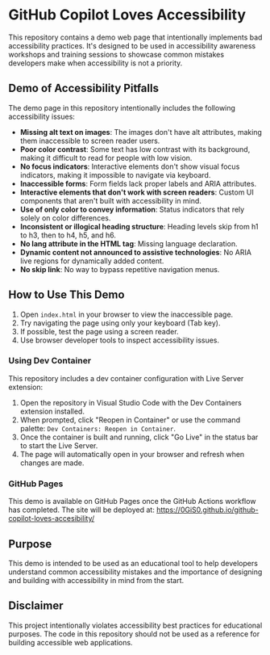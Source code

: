 # GitHub Copilot Loves Accessibility

This repository contains a demo web page that intentionally implements bad accessibility practices. It's designed to be used in accessibility awareness workshops and training sessions to showcase common mistakes developers make when accessibility is not a priority.

## Demo of Accessibility Pitfalls

The demo page in this repository intentionally includes the following accessibility issues:

- **Missing alt text on images**: The images don't have alt attributes, making them inaccessible to screen reader users.
- **Poor color contrast**: Some text has low contrast with its background, making it difficult to read for people with low vision.
- **No focus indicators**: Interactive elements don't show visual focus indicators, making it impossible to navigate via keyboard.
- **Inaccessible forms**: Form fields lack proper labels and ARIA attributes.
- **Interactive elements that don't work with screen readers**: Custom UI components that aren't built with accessibility in mind.
- **Use of only color to convey information**: Status indicators that rely solely on color differences.
- **Inconsistent or illogical heading structure**: Heading levels skip from h1 to h3, then to h4, h5, and h6.
- **No lang attribute in the HTML tag**: Missing language declaration.
- **Dynamic content not announced to assistive technologies**: No ARIA live regions for dynamically added content.
- **No skip link**: No way to bypass repetitive navigation menus.

## How to Use This Demo

1. Open `index.html` in your browser to view the inaccessible page.
2. Try navigating the page using only your keyboard (Tab key).
3. If possible, test the page using a screen reader.
4. Use browser developer tools to inspect accessibility issues.

### Using Dev Container

This repository includes a dev container configuration with Live Server extension:

1. Open the repository in Visual Studio Code with the Dev Containers extension installed.
2. When prompted, click "Reopen in Container" or use the command palette: `Dev Containers: Reopen in Container`.
3. Once the container is built and running, click "Go Live" in the status bar to start the Live Server.
4. The page will automatically open in your browser and refresh when changes are made.

### GitHub Pages

This demo is available on GitHub Pages once the GitHub Actions workflow has completed. The site will be deployed at: https://0GiS0.github.io/github-copilot-loves-accesibility/

## Purpose

This demo is intended to be used as an educational tool to help developers understand common accessibility mistakes and the importance of designing and building with accessibility in mind from the start.

## Disclaimer

This project intentionally violates accessibility best practices for educational purposes. The code in this repository should not be used as a reference for building accessible web applications.
